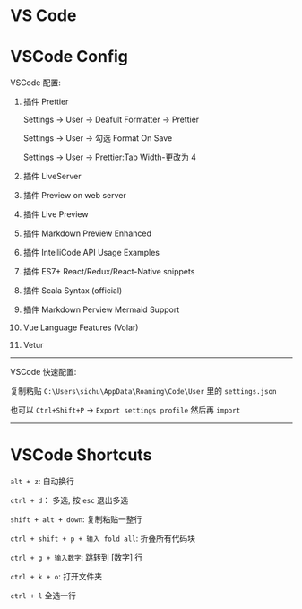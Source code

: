 # VS Code

# VSCode Config

VSCode 配置:

1. 插件 Prettier

    Settings -> User -> Deafult Formatter -> Prettier

    Settings -> User -> 勾选 Format On Save

    Settings -> User -> Prettier:Tab Width-更改为 4

2. 插件 LiveServer
3. 插件 Preview on web server
4. 插件 Live Preview
5. 插件 Markdown Preview Enhanced
6. 插件 IntelliCode API Usage Examples
7. 插件 ES7+ React/Redux/React-Native snippets
8. 插件 Scala Syntax (official)
9. 插件 Markdown Perview Mermaid Support
10. Vue Language Features (Volar)
11. Vetur

---

VSCode 快速配置:

复制粘贴 `C:\Users\sichu\AppData\Roaming\Code\User` 里的 `settings.json`

也可以 `Ctrl+Shift+P` -> `Export settings profile` 然后再 `import`

---

# VSCode Shortcuts

`alt + z`: 自动换行

`ctrl + d`： 多选, 按 `esc` 退出多选

`shift + alt + down`: 复制粘贴一整行

`ctrl + shift + p + 输入 fold all`: 折叠所有代码块

`ctrl + g + 输入数字`: 跳转到 \[数字\] 行

`ctrl + k + o`: 打开文件夹

`ctrl + l` 全选一行
